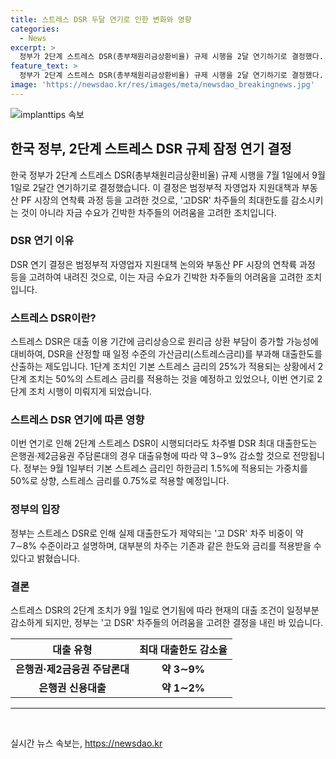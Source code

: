 ```yaml
---
title: 스트레스 DSR 두달 연기로 인한 변화와 영향
categories:
  - News
excerpt: >
  정부가 2단계 스트레스 DSR(총부채원리금상환비율) 규제 시행을 2달 연기하기로 결정했다. 이는 범정부적 자영업자 지원대책 논의와 부동산 PF 시장의 연착륙을 고려한 결정이라고 전해졌다. 2단계 DSR이 시행되더라도 대부분의 차주는 한도와 금리에 변화가 없을 것으로 설명되며, 9월 1일부터 적용될 스트레스 금리는 0.75%로 상향 조정될 예정이다. (요약문)
feature_text: >
  정부가 2단계 스트레스 DSR(총부채원리금상환비율) 규제 시행을 2달 연기하기로 결정했다. 이는 범정부적 자영업자 지원대책 논의와 부동산 PF 시장의 연착륙을 고려한 결정이라고 전해졌다. 2단계 DSR이 시행되더라도 대부분의 차주는 한도와 금리에 변화가 없을 것으로 설명되며, 9월 1일부터 적용될 스트레스 금리는 0.75%로 상향 조정될 예정이다. (요약문)
image: 'https://newsdao.kr/res/images/meta/newsdao_breakingnews.jpg'
---
```


<p><img src="https://newsdao.kr/res/images/meta/newsdao_breakingnews.jpg" alt="implanttips 속보" /></p>

<h2 data-ke-size="size26">한국 정부, 2단계 스트레스 DSR 규제 잠정 연기 결정</h2>

<p data-ke-size="size16">한국 정부가 2단계 스트레스 DSR(총부채원리금상환비율) 규제 시행을 7월 1일에서 9월 1일로 2달간 연기하기로 결정했습니다. 이 결정은 범정부적 자영업자 지원대책과 부동산 PF 시장의 연착륙 과정 등을 고려한 것으로, '고DSR' 차주들의 최대한도를 감소시키는 것이 아니라 자금 수요가 긴박한 차주들의 어려움을 고려한 조치입니다. </p>

<h3 data-ke-size="size24"><b>DSR 연기 이유</b></h3>

<p data-ke-size="size16">DSR 연기 결정은 범정부적 자영업자 지원대책 논의와 부동산 PF 시장의 연착륙 과정 등을 고려하여 내려진 것으로, 이는 자금 수요가 긴박한 차주들의 어려움을 고려한 조치입니다.</p>

<h3 data-ke-size="size24"><b>스트레스 DSR이란?</b></h3>

<p data-ke-size="size16">스트레스 DSR은 대출 이용 기간에 금리상승으로 원리금 상환 부담이 증가할 가능성에 대비하여, DSR을 산정할 때 일정 수준의 가산금리(스트레스금리)를 부과해 대출한도를 산출하는 제도입니다. 1단계 조치인 기본 스트레스 금리의 25%가 적용되는 상황에서 2단계 조치는 50%의 스트레스 금리를 적용하는 것을 예정하고 있었으나, 이번 연기로 2단계 조치 시행이 미뤄지게 되었습니다.</p>

<h3 data-ke-size="size24"><b>스트레스 DSR 연기에 따른 영향</b></h3>

<p data-ke-size="size16">이번 연기로 인해 2단계 스트레스 DSR이 시행되더라도 차주별 DSR 최대 대출한도는 은행권·제2금융권 주담론대의 경우 대출유형에 따라 약 3∼9% 감소할 것으로 전망됩니다. 정부는 9월 1일부터 기본 스트레스 금리인 하한금리 1.5%에 적용되는 가중치를 50%로 상향, 스트레스 금리를 0.75%로 적용할 예정입니다.</p>

<h3 data-ke-size="size24">정부의 입장</h3>

<p data-ke-size="size16">정부는 스트레스 DSR로 인해 실제 대출한도가 제약되는 '고 DSR' 차주 비중이 약 7∼8% 수준이라고 설명하며, 대부분의 차주는 기존과 같은 한도와 금리를 적용받을 수 있다고 밝혔습니다.</p>

<h3 data-ke-size="size24">결론</h3>

<p data-ke-size="size16">스트레스 DSR의 2단계 조치가 9월 1일로 연기됨에 따라 현재의 대출 조건이 일정부분 감소하게 되지만, 정부는 '고 DSR' 차주들의 어려움을 고려한 결정을 내린 바 있습니다.</p>

<table>
<thead>
<tr>
<th scope="col">대출 유형</th>
<th scope="col">최대 대출한도 감소율</th>
</tr>
</thead>
<tbody>
<tr>
<td style="text-align: center; height: 17px;"><b>은행권·제2금융권 주담론대</b></td>
<td style="text-align: center; height: 17px;"><b>약 3∼9%</b></td>
</tr>
<tr>
<td style="text-align: center; height: 17px;"><b>은행권 신용대출</b></td>
<td style="text-align: center; height: 17px;"><b>약 1∼2%</b></td>
</tr>
</tbody>
</table>

<hr>

<p data-ke-size="size16">&nbsp;</p>
실시간 뉴스 속보는, <a href="https://newsdao.kr" rel="dofollow">https://newsdao.kr</a>


